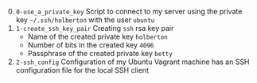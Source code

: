 0. <code>0-use_a_private_key</code> Script to connect to my server using the private key <code>~/.ssh/holberton</code> with the user <code>ubuntu</code>
1. <code>1-create_ssh_key_pair</code> Creating <code>ssh</code> rsa key pair
   - Name of the created private key <code>holberton</code>
   - Number of bits in the created key <code>4096</code>
   - Passphrase of the created private key <code>betty</code>
2. <code>2-ssh_config</code> Configuration of my Ubuntu Vagrant machine has an SSH configuration file for the local SSH client
